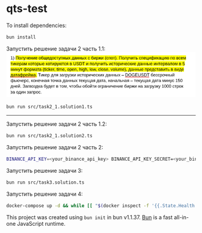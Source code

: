 # qts-test

To install dependencies:

```bash
bun install
```

Запустить решение задачи 2 часть 1.1:
![img.png](img/img_task2_1_1.png)
```bash
bun run src/task2_1.solution1.ts
```
---
Запустить решение задачи 2 часть 1.2:
```bash
bun run src/task2_1.solution2.ts
```
Запустить решение задачи 2 часть 2:
```bash
BINANCE_API_KEY=<your_binance_api_key> BINANCE_API_KEY_SECRET=<your_binance_api_key_secret> bun run src/task2_2.solution.ts
```
Запустить решение задачи 3:
```bash
bun run src/task3.solution.ts
```
Запустить решение задачи 4:
```bash
docker-compose up -d && while [[ "$(docker inspect -f '{{.State.Health.Status}}' db)" != "healthy" ]]; do echo 'waiting for db to initialize...'; sleep 3; done && echo 'db is up, now running task4 solution' && bun run src/task4.solution.ts
```

This project was created using `bun init` in bun v1.1.37. [Bun](https://bun.sh) is a fast all-in-one JavaScript runtime.
